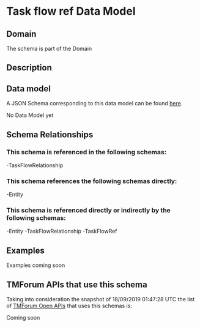 # Task flow ref Data Model

## Domain

The  schema is part of the  Domain

## Description



## Data model

A JSON Schema corresponding to this data model can be found
[here](https://github.com/tmforum-rand/schemas/blob/master/Common/TaskFlowRef.schema.json).

No Data Model yet

## Schema Relationships

### This schema is referenced in the following schemas:

-TaskFlowRelationship

### This schema references the following schemas directly:

-Entity

### This schema is referenced directly or indirectly by the following schemas:

-Entity
-TaskFlowRelationship
-TaskFlowRef



## Examples

Examples coming soon

## TMForum APIs that use this schema

Taking into consideration the snapshot of 18/09/2019 01:47:28 UTC the list of [TMForum Open APIs](https://www.tmforum.org/open-apis/) that uses this schemas is:

Coming soon